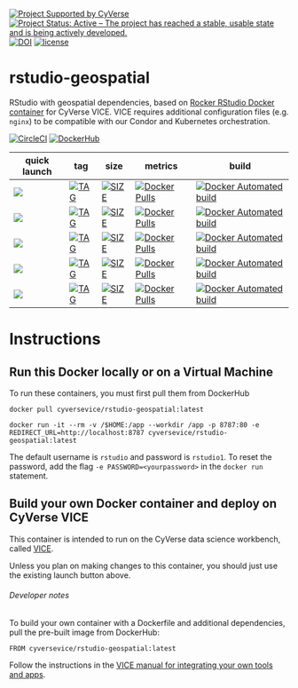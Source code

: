[![Project Supported by CyVerse](https://img.shields.io/badge/Supported%20by-CyVerse-blue.svg)](https://learning.cyverse.org/projects/vice/en/latest/) [![Project Status: Active – The project has reached a stable, usable state and is being actively developed.](https://www.repostatus.org/badges/latest/active.svg)](https://www.repostatus.org/#active) [![DOI](https://zenodo.org/badge/DOI/10.5281/zenodo.3885731.svg)](https://doi.org/10.5281/zenodo.3885731) [![license](https://img.shields.io/badge/license-GPLv3-blue.svg)](https://opensource.org/licenses/GPL-3.0)

# rstudio-geospatial

RStudio with geospatial dependencies, based on [Rocker RStudio Docker container](https://hub.docker.com/r/rocker/geospatial) for CyVerse VICE. VICE requires additional configuration files (e.g. `nginx`) to be compatible with our Condor and Kubernetes orchestration.  

[![CircleCI](https://circleci.com/gh/cyverse-vice/rstudio-geospatial.svg?style=svg)](https://circleci.com/gh/cyverse-vice/rstudio-geospatial) [![DockerHub](https://img.shields.io/badge/DockerHub-brightgreen.svg?style=popout&logo=Docker)](https://hub.docker.com/r/cyversevice/rstudio-geospatial)


quick launch | tag | size | metrics | build | 
------------ | --- | ---- | ------- | ------|
<a href="https://de.cyverse.org/de/?type=quick-launch&quick-launch-id=12f25023-b6b1-4f23-bbcc-49f0295da8c4&app-id=07e2b2e6-becd-11e9-b524-008cfa5ae621" target="_blank"><img src="https://de.cyverse.org/Powered-By-CyVerse-blue.svg"></a> | [![TAG](https://images.microbadger.com/badges/version/cyversevice/rstudio-geospatial.svg)](https://microbadger.com/images/cyversevice/rstudio-geospatial) | [![SIZE](https://images.microbadger.com/badges/image/cyversevice/rstudio-geospatial.svg)](https://microbadger.com/images/cyversevice/rstudio-geospatial) | [![Docker Pulls](https://img.shields.io/docker/pulls/cyversevice/rstudio-geospatial?color=blue&logo=docker&logoColor=white)](https://hub.docker.com/r/cyversevice/rstudio-geospatial) | [![Docker Automated build](https://img.shields.io/docker/automated/cyversevice/rstudio-geospatial.svg)](https://hub.docker.com/r/cyversevice/rstudio-geospatial/builds) 
<a href="https://de.cyverse.org/de/?type=quick-launch&quick-launch-id=0d864f71-4be4-4217-aded-38940d0cbbcb&app-id=57330f1c-bbc6-11e9-9b4a-008cfa5ae621" target="_blank"><img src="https://de.cyverse.org/Powered-By-CyVerse-blue.svg"></a> | [![TAG](https://images.microbadger.com/badges/version/cyversevice/rstudio-geospatial:3.4.2.svg)](https://microbadger.com/images/cyversevice/rstudio-geospatial:3.4.2) | [![SIZE](https://images.microbadger.com/badges/image/cyversevice/rstudio-geospatial:3.4.2.svg)](https://microbadger.com/images/cyversevice/rstudio-geospatial:3.4.2) | [![Docker Pulls](https://img.shields.io/docker/pulls/cyversevice/rstudio-geospatial?color=blue&logo=docker&logoColor=white)](https://hub.docker.com/r/cyversevice/rstudio-geospatial) | [![Docker Automated build](https://img.shields.io/docker/automated/cyversevice/rstudio-geospatial.svg)](https://hub.docker.com/r/cyversevice/rstudio-geospatial/builds) 
<a href="https://de.cyverse.org/de/?type=quick-launch&quick-launch-id=c2f4ca1d-1451-470e-9f42-f33c63cc7b2e&app-id=a8b22ed8-e2bc-11e8-a839-008cfa5ae621" target="_blank"><img src="https://de.cyverse.org/Powered-By-CyVerse-blue.svg"></a> | [![TAG](https://images.microbadger.com/badges/version/cyversevice/rstudio-geospatial:3.5.0.svg)](https://microbadger.com/images/cyversevice/rstudio-geospatial:3.5.0) | [![SIZE](https://images.microbadger.com/badges/image/cyversevice/rstudio-geospatial:3.5.0.svg)](https://microbadger.com/images/cyversevice/rstudio-geospatial:3.5.0) | [![Docker Pulls](https://img.shields.io/docker/pulls/cyversevice/rstudio-geospatial?color=blue&logo=docker&logoColor=white)](https://hub.docker.com/r/cyversevice/rstudio-geospatial) | [![Docker Automated build](https://img.shields.io/docker/automated/cyversevice/rstudio-geospatial.svg)](https://hub.docker.com/r/cyversevice/rstudio-geospatial/builds) 
<a href="https://de.cyverse.org/de/?type=quick-launch&quick-launch-id=e7383172-dafd-42a2-b539-a67a9b65425e&app-id=6943b4f2-b663-11ea-92c5-008cfa5ae621" target="_blank"><img src="https://de.cyverse.org/Powered-By-CyVerse-blue.svg"></a> | [![TAG](https://images.microbadger.com/badges/version/cyversevice/rstudio-geospatial:3.6.3.svg)](https://microbadger.com/images/cyversevice/rstudio-geospatial:3.6.3) | [![SIZE](https://images.microbadger.com/badges/image/cyversevice/rstudio-geospatial:3.6.3.svg)](https://microbadger.com/images/cyversevice/rstudio-geospatial:3.6.3) | [![Docker Pulls](https://img.shields.io/docker/pulls/cyversevice/rstudio-geospatial?color=blue&logo=docker&logoColor=white)](https://hub.docker.com/r/cyversevice/rstudio-geospatial) | [![Docker Automated build](https://img.shields.io/docker/automated/cyversevice/rstudio-geospatial.svg)](https://hub.docker.com/r/cyversevice/rstudio-geospatial/builds) 
<a href="https://de.cyverse.org/de/?type=quick-launch&quick-launch-id=e7383172-dafd-42a2-b539-a67a9b65425e&app-id=6943b4f2-b663-11ea-92c5-008cfa5ae621" target="_blank"><img src="https://de.cyverse.org/Powered-By-CyVerse-blue.svg"></a> | [![TAG](https://images.microbadger.com/badges/version/cyversevice/rstudio-geospatial:4.0.0.svg)](https://microbadger.com/images/cyversevice/rstudio-geospatial:4.0.0) | [![SIZE](https://images.microbadger.com/badges/image/cyversevice/rstudio-geospatial:4.0.0.svg)](https://microbadger.com/images/cyversevice/rstudio-geospatial:4.0.0) | [![Docker Pulls](https://img.shields.io/docker/pulls/cyversevice/rstudio-geospatial?color=blue&logo=docker&logoColor=white)](https://hub.docker.com/r/cyversevice/rstudio-geospatial) | [![Docker Automated build](https://img.shields.io/docker/automated/cyversevice/rstudio-geospatial.svg)](https://hub.docker.com/r/cyversevice/rstudio-geospatial/builds) 

# Instructions

## Run this Docker locally or on a Virtual Machine

To run these containers, you must first pull them from DockerHub

```
docker pull cyversevice/rstudio-geospatial:latest
```

```
docker run -it --rm -v /$HOME:/app --workdir /app -p 8787:80 -e REDIRECT_URL=http://localhost:8787 cyversevice/rstudio-geospatial:latest
```

The default username is `rstudio` and password is `rstudio1`. To reset the password, add the flag `-e PASSWORD=<yourpassword>` in the `docker run` statement.

## Build your own Docker container and deploy on CyVerse VICE

This container is intended to run on the CyVerse data science workbench, called [VICE](https://cyverse-visual-interactive-computing-environment.readthedocs-hosted.com/en/latest/index.html). 

Unless you plan on making changes to this container, you should just use the existing launch button above. 

###### Developer notes

To build your own container with a Dockerfile and additional dependencies, pull the pre-built image from DockerHub:

```
FROM cyversevice/rstudio-geospatial:latest
```

Follow the instructions in the [VICE manual for integrating your own tools and apps](https://cyverse-visual-interactive-computing-environment.readthedocs-hosted.com/en/latest/developer_guide/building.html).
